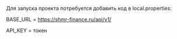 Для запуска проекта потребуется добавить код в local.properties:

BASE_URL = https://shmr-finance.ru/api/v1/

API_KEY = токен
